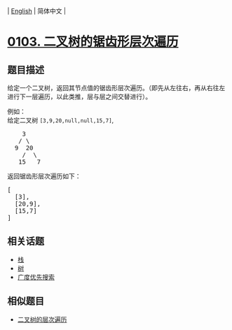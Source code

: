 
| [English](README_EN.md) | 简体中文 |
# [0103. 二叉树的锯齿形层次遍历](https://leetcode-cn.com/problems/binary-tree-zigzag-level-order-traversal/)
## 题目描述
<p>给定一个二叉树，返回其节点值的锯齿形层次遍历。（即先从左往右，再从右往左进行下一层遍历，以此类推，层与层之间交替进行）。</p>

<p>例如：<br>
给定二叉树&nbsp;<code>[3,9,20,null,null,15,7]</code>,</p>

<pre>    3
   / \
  9  20
    /  \
   15   7
</pre>

<p>返回锯齿形层次遍历如下：</p>

<pre>[
  [3],
  [20,9],
  [15,7]
]
</pre>

## 相关话题
- [栈](https://leetcode-cn.com/tag/stack)
- [树](https://leetcode-cn.com/tag/tree)
- [广度优先搜索](https://leetcode-cn.com/tag/breadth-first-search)
## 相似题目
- [二叉树的层次遍历](../binary-tree-level-order-traversal/README.md)
